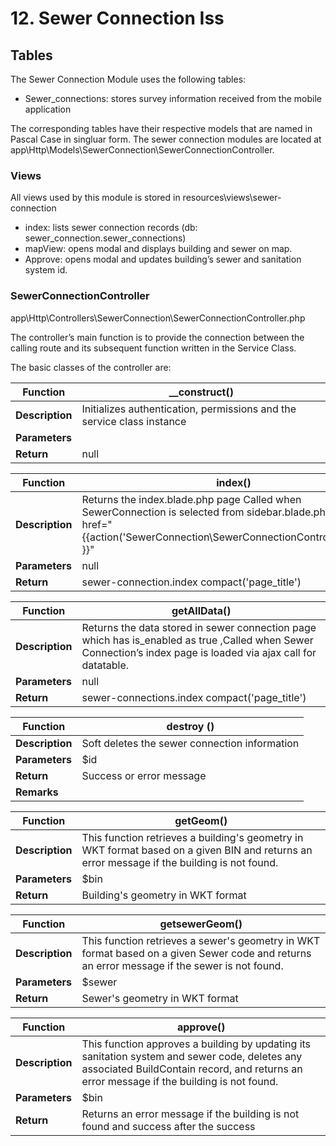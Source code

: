 # 12. Sewer Connection Iss

## Tables

The Sewer Connection Module uses the following tables:

-   Sewer_connections: stores survey information received from the mobile application

The corresponding tables have their respective models that are named in Pascal Case in singluar form. The sewer connection modules are located at app\\Http\\Models\\SewerConnection\\SewerConnectionController.

### Views

All views used by this module is stored in resources\\views\\sewer-connection

-   index: lists sewer connection records (db: sewer_connection.sewer_connections)
-   mapView: opens modal and displays building and sewer on map.
-   Approve: opens modal and updates building’s sewer and sanitation system id.

### SewerConnectionController

app\\Http\\Controllers\\SewerConnection\\SewerConnectionController.php

The controller’s main function is to provide the connection between the calling route and its subsequent function written in the Service Class.

The basic classes of the controller are:

| **Function**    | \__construct()                                                         |
|-----------------|------------------------------------------------------------------------|
| **Description** | Initializes authentication, permissions and the service class instance |
| **Parameters**  |                                                                        |
| **Return**      | null                                                                   |

| **Function**    | index()                                                                                                                                                                          |
|-----------------|----------------------------------------------------------------------------------------------------------------------------------------------------------------------------------|
| **Description** | Returns the index.blade.php page  Called when SewerConnection is selected from sidebar.blade.php via  \<a href="{{action('SewerConnection\\SewerConnectionController@index') }}" |
| **Parameters**  | null                                                                                                                                                                             |
| **Return**      | sewer-connection.index compact('page_title')                                                                                                                                     |

| **Function**    | getAllData()                                                                                                                                                    |
|-----------------|-----------------------------------------------------------------------------------------------------------------------------------------------------------------|
| **Description** | Returns the data stored in sewer connection page which has is_enabled as true ,Called when Sewer Connection’s index page is loaded via ajax call for datatable. |
| **Parameters**  | null                                                                                                                                                            |
| **Return**      | sewer-connections.index compact('page_title')                                                                                                                   |

| **Function**    | destroy ()                                    |
|-----------------|-----------------------------------------------|
| **Description** | Soft deletes the sewer connection information |
| **Parameters**  | \$id                                          |
| **Return**      | Success or error message                      |
| **Remarks**     |                                               |

| **Function**    | getGeom()                                                                                                                                   |
|-----------------|---------------------------------------------------------------------------------------------------------------------------------------------|
| **Description** | This function retrieves a building's geometry in WKT format based on a given BIN and returns an error message if the building is not found. |
| **Parameters**  | \$bin                                                                                                                                       |
| **Return**      | Building's geometry in WKT format                                                                                                           |

| **Function**    | getsewerGeom()                                                                                                                               |
|-----------------|----------------------------------------------------------------------------------------------------------------------------------------------|
| **Description** | This function retrieves a sewer's geometry in WKT format based on a given Sewer code and returns an error message if the sewer is not found. |
| **Parameters**  | \$sewer                                                                                                                                      |
| **Return**      | Sewer's geometry in WKT format                                                                                                               |

| **Function**    | approve()                                                                                                                                                                                  |
|-----------------|--------------------------------------------------------------------------------------------------------------------------------------------------------------------------------------------|
| **Description** | This function approves a building by updating its sanitation system and sewer code, deletes any associated BuildContain record, and returns an error message if the building is not found. |
| **Parameters**  | \$bin                                                                                                                                                                                      |
| **Return**      | Returns an error message if the building is not found and success after the success                                                                                                        |
